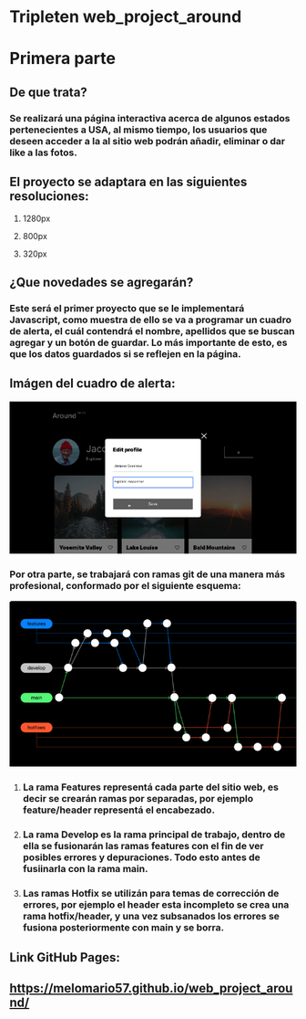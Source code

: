 # Tripleten web_project_around

# Primera parte

## De que trata?

### Se realizará una página interactiva acerca de algunos estados pertenecientes a USA, al mismo tiempo, los usuarios que deseen acceder a la al sitio web podrán añadir, eliminar o dar like a las fotos.

## El proyecto se adaptara en las siguientes resoluciones:

1. 1280px

2. 800px

3. 320px

## ¿Que novedades se agregarán?

### Este será el primer proyecto que se le implementará Javascript, como muestra de ello se va a programar un cuadro de alerta, el cuál contendrá el nombre, apellidos que se buscan agregar y un botón de guardar. Lo más importante de esto, es que los datos guardados si se reflejen en la página.

## Imágen del cuadro de alerta:

![alt text](image-3.png)

### Por otra parte, se trabajará con ramas git de una manera más profesional, conformado por el siguiente esquema:

![alt text](image-4.png)

1. ### La rama Features representá cada parte del sitio web, es decir se crearán ramas por separadas, por ejemplo feature/header representá el encabezado.

2. ### La rama Develop es la rama principal de trabajo, dentro de ella se fusionarán las ramas features con el fin de ver posibles errores y depuraciones. Todo esto antes de fusiinarla con la rama main.

3. ### Las ramas Hotfix se utilizán para temas de corrección de errores, por ejemplo el header esta incompleto se crea una rama hotfix/header, y una vez subsanados los errores se fusiona posteriormente con main y se borra.

## Link GitHub Pages:

## https://melomario57.github.io/web_project_around/
